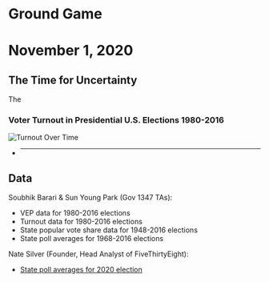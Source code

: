# Ground Game

# November 1, 2020



## The Time for Uncertainty


The


### Voter Turnout in Presidential U.S. Elections 1980-2016

![Turnout Over Time](../figures/final/.png)


- ****



## Data


Soubhik Barari & Sun Young Park (Gov 1347 TAs):

- VEP data for 1980-2016 elections
- Turnout data for 1980-2016 elections
- State popular vote share data for 1948-2016 elections
- State poll averages for 1968-2016 elections


Nate Silver (Founder, Head Analyst of FiveThirtyEight):

- [State poll averages for 2020 election](https://projects.fivethirtyeight.com/polls/president-general/alabama/)
